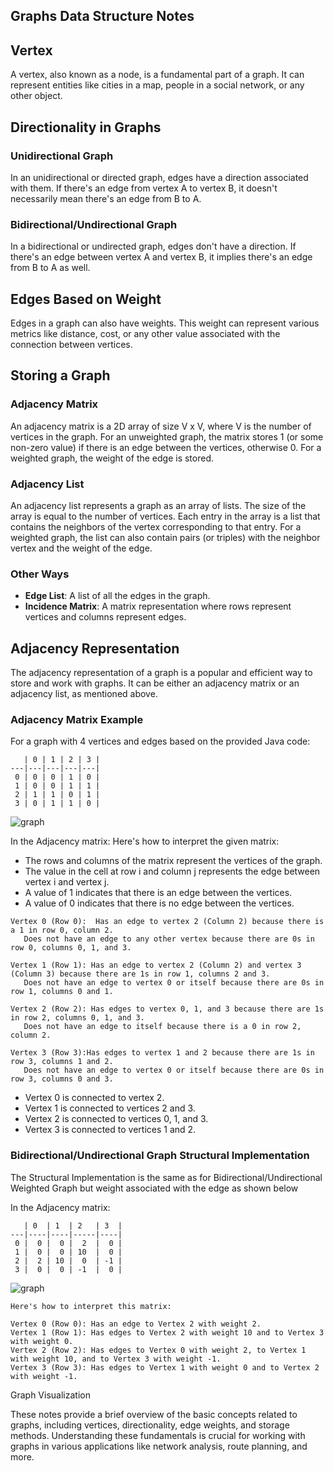 ## Graphs Data Structure Notes

## Vertex

A vertex, also known as a node, is a fundamental part of a graph. It can represent entities like cities in a map, people in a social network, or any other object.

## Directionality in Graphs

### Unidirectional Graph

In an unidirectional or directed graph, edges have a direction associated with them. If there's an edge from vertex A to vertex B, it doesn't necessarily mean there's an edge from B to A.

### Bidirectional/Undirectional Graph

In a bidirectional or undirected graph, edges don't have a direction. If there's an edge between vertex A and vertex B, it implies there's an edge from B to A as well.

## Edges Based on Weight

Edges in a graph can also have weights. This weight can represent various metrics like distance, cost, or any other value associated with the connection between vertices.

## Storing a Graph

### Adjacency Matrix

An adjacency matrix is a 2D array of size V x V, where V is the number of vertices in the graph. For an unweighted graph, the matrix stores 1 (or some non-zero value) if there is an edge between the vertices, otherwise 0. For a weighted graph, the weight of the edge is stored.

### Adjacency List

An adjacency list represents a graph as an array of lists. The size of the array is equal to the number of vertices. Each entry in the array is a list that contains the neighbors of the vertex corresponding to that entry. For a weighted graph, the list can also contain pairs (or triples) with the neighbor vertex and the weight of the edge.

### Other Ways

- **Edge List**: A list of all the edges in the graph.
- **Incidence Matrix**: A matrix representation where rows represent vertices and columns represent edges.

## Adjacency Representation

The adjacency representation of a graph is a popular and efficient way to store and work with graphs. It can be either an adjacency matrix or an adjacency list, as mentioned above.

### Adjacency Matrix Example

For a graph with 4 vertices and edges based on the provided Java code:

```
   | 0 | 1 | 2 | 3 |
---|---|---|---|---|
 0 | 0 | 0 | 1 | 0 |
 1 | 0 | 0 | 1 | 1 |
 2 | 1 | 1 | 0 | 1 |
 3 | 0 | 1 | 1 | 0 |
```
![graph](https://github.com/GangadharYande/DSA-ProblemSolving-JAVA/assets/36783781/efc07a8b-9a2c-401b-8aa9-a2eb1fde9f7f)

In the Adjacency matrix:
Here's how to interpret the given matrix:

- The rows and columns of the matrix represent the vertices of the graph.
- The value in the cell at row i and column j represents the edge between vertex i and vertex j.
- A value of 1 indicates that there is an edge between the vertices.
- A value of 0 indicates that there is no edge between the vertices.
```
Vertex 0 (Row 0):  Has an edge to vertex 2 (Column 2) because there is a 1 in row 0, column 2.
   Does not have an edge to any other vertex because there are 0s in row 0, columns 0, 1, and 3.

Vertex 1 (Row 1): Has an edge to vertex 2 (Column 2) and vertex 3 (Column 3) because there are 1s in row 1, columns 2 and 3.
   Does not have an edge to vertex 0 or itself because there are 0s in row 1, columns 0 and 1.

Vertex 2 (Row 2): Has edges to vertex 0, 1, and 3 because there are 1s in row 2, columns 0, 1, and 3.
   Does not have an edge to itself because there is a 0 in row 2, column 2.

Vertex 3 (Row 3):Has edges to vertex 1 and 2 because there are 1s in row 3, columns 1 and 2.
   Does not have an edge to vertex 0 or itself because there are 0s in row 3, columns 0 and 3.

```

- Vertex 0 is connected to vertex 2.
- Vertex 1 is connected to vertices 2 and 3.
- Vertex 2 is connected to vertices 0, 1, and 3.
- Vertex 3 is connected to vertices 1 and 2.

### Bidirectional/Undirectional Graph Structural Implementation

The Structural Implementation is the same as for Bidirectional/Undirectional Weighted Graph  but weight  associated with the edge  as shown below 

In the Adjacency matrix:
```
   | 0  | 1  | 2   | 3  |
---|----|----|-----|----|
 0 |  0 |  0 |  2  |  0 |
 1 |  0 |  0 | 10  |  0 |
 2 |  2 | 10 |  0  | -1 |
 3 |  0 |  0 | -1  |  0 |
```
![graph](https://github.com/GangadharYande/DSA-ProblemSolving-JAVA/assets/36783781/aba968ba-e61a-4170-9371-5157a6394f00) 

```
Here's how to interpret this matrix:

Vertex 0 (Row 0): Has an edge to Vertex 2 with weight 2.
Vertex 1 (Row 1): Has edges to Vertex 2 with weight 10 and to Vertex 3 with weight 0.
Vertex 2 (Row 2): Has edges to Vertex 0 with weight 2, to Vertex 1 with weight 10, and to Vertex 3 with weight -1.
Vertex 3 (Row 3): Has edges to Vertex 1 with weight 0 and to Vertex 2 with weight -1.

```

Graph Visualization

These notes provide a brief overview of the basic concepts related to graphs, including vertices, directionality, edge weights, and storage methods.
Understanding these fundamentals is crucial for working with graphs in various applications like network analysis, route planning, and more.
